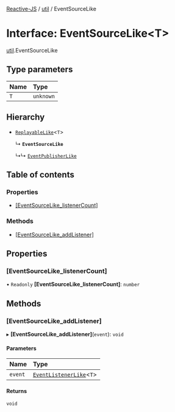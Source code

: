 [Reactive-JS](../README.md) / [util](../modules/util.md) / EventSourceLike

# Interface: EventSourceLike<T\>

[util](../modules/util.md).EventSourceLike

## Type parameters

| Name | Type |
| :------ | :------ |
| `T` | `unknown` |

## Hierarchy

- [`ReplayableLike`](util.ReplayableLike.md)<`T`\>

  ↳ **`EventSourceLike`**

  ↳↳ [`EventPublisherLike`](util.EventPublisherLike.md)

## Table of contents

### Properties

- [[EventSourceLike\_listenerCount]](util.EventSourceLike.md#[eventsourcelike_listenercount])

### Methods

- [[EventSourceLike\_addListener]](util.EventSourceLike.md#[eventsourcelike_addlistener])

## Properties

### [EventSourceLike\_listenerCount]

• `Readonly` **[EventSourceLike\_listenerCount]**: `number`

## Methods

### [EventSourceLike\_addListener]

▸ **[EventSourceLike_addListener]**(`event`): `void`

#### Parameters

| Name | Type |
| :------ | :------ |
| `event` | [`EventListenerLike`](util.EventListenerLike.md)<`T`\> |

#### Returns

`void`
